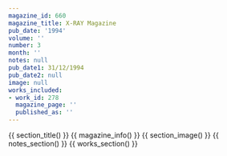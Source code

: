 ```yaml
---
magazine_id: 660
magazine_title: X-RAY Magazine
pub_date: '1994'
volume: ''
number: 3
month: ''
notes: null
pub_date1: 31/12/1994
pub_date2: null
image: null
works_included:
- work_id: 278
  magazine_page: ''
  published_as: ''
---
```


{{ section_title() }}
{{ magazine_info() }}
{{ section_image() }}
{{ notes_section() }}
{{ works_section() }}
